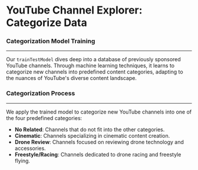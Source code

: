 # YouTube Channel Explorer: Categorize Data

### Categorization Model Training
----
Our `trainTestModel` dives deep into a database of previously sponsored YouTube channels. Through machine learning techniques, it learns to categorize new channels into predefined content categories, adapting to the nuances of YouTube's diverse content landscape.

### Categorization Process
----
We apply the trained model to categorize new YouTube channels into one of the four predefined categories:
- **No Related**: Channels that do not fit into the other categories.
- **Cinematic**: Channels specializing in cinematic content creation.
- **Drone Review**: Channels focused on reviewing drone technology and accessories.
- **Freestyle/Racing**: Channels dedicated to drone racing and freestyle flying.




